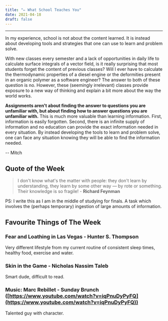 ```yaml
---
title: "✏️ What School Teaches You"
date: 2021-04-18
draft: false
---
```


---

In my experience, school is not about the content learned. It is instead about developing tools and strategies that one can use to learn and problem solve.

With new classes every semester and a lack of opportunities in daily life to calculate surface integrals of a vector field, is it really surprising that most students forget the content of previous classes? Will I ever have to calculate the thermodynamic properties of a diesel engine or the deformities present in an organic polymer as a software engineer? The answer to both of these question is no. However, these (seemingly irrelevant) classes provide exposure to a new way of thinking and explain a bit more about the way the world works.

**Assignments aren't about finding the answer to questions you are unfamiliar with, but about finding how to answer questions you are unfamiliar with.** This is much more valuable than learning information. First, information is easily forgotten. Second, there is an infinite supply of information and no education can provide the exact information needed in every situation. By instead developing the tools to learn and problem solve, one can face any situation knowing they will be able to find the information needed.

-- Mitch

## Quote of the Week

> I don't know what's the matter with people: they don't learn by understanding, they learn by some other way — by rote or something. Their knowledge is so fragile! - **Richard Feynman**

PS: I write this as I am in the middle of studying for finals. A task which involves the (perhaps temporary) ingestion of large amounts of information.

## Favourite Things of The Week

### Fear and Loathing in Las Vegas - Hunter S. Thompson

Very different lifestyle from my current routine of consistent sleep times, healthy food, exercise and water.

### Skin in the Game - Nicholas Nassim Taleb

Smart dude, difficult to read.

### Music: Marc Rebillet - Sunday Brunch ([https://www.youtube.com/watch?v=iqPnuDyPyFQ](https://www.youtube.com/watch?v=iqPnuDyPyFQ))

Talented guy with character.
